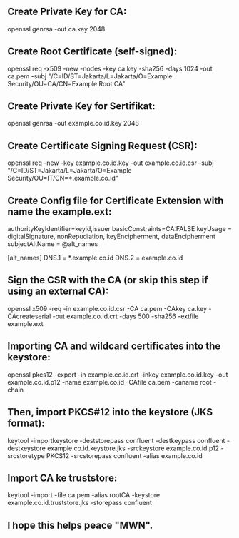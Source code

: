 ## Create Private Key for CA:
openssl genrsa -out ca.key 2048

## Create Root Certificate (self-signed):
openssl req -x509 -new -nodes -key ca.key -sha256 -days 1024 -out ca.pem -subj "/C=ID/ST=Jakarta/L=Jakarta/O=Example Security/OU=CA/CN=Example Root CA"

## Create Private Key for Sertifikat:
openssl genrsa -out example.co.id.key 2048

## Create Certificate Signing Request (CSR):
openssl req -new -key example.co.id.key -out example.co.id.csr -subj "/C=ID/ST=Jakarta/L=Jakarta/O=Example Security/OU=IT/CN=*.example.co.id"

## Create Config file for Certificate Extension with name the example.ext:

authorityKeyIdentifier=keyid,issuer
basicConstraints=CA:FALSE
keyUsage = digitalSignature, nonRepudiation, keyEncipherment, dataEncipherment
subjectAltName = @alt_names

[alt_names]
DNS.1 = *.example.co.id
DNS.2 = example.co.id

## Sign the CSR with the CA (or skip this step if using an external CA):
openssl x509 -req -in example.co.id.csr -CA ca.pem -CAkey ca.key -CAcreateserial -out example.co.id.crt -days 500 -sha256 -extfile example.ext

## Importing CA and wildcard certificates into the keystore:
openssl pkcs12 -export -in example.co.id.crt -inkey example.co.id.key -out example.co.id.p12 -name example.co.id -CAfile ca.pem -caname root -chain

## Then, import PKCS#12 into the keystore (JKS format):
keytool -importkeystore -deststorepass confluent -destkeypass confluent -destkeystore example.co.id.keystore.jks -srckeystore example.co.id.p12 -srcstoretype PKCS12 -srcstorepass confluent -alias example.co.id

## Import CA ke truststore:
keytool -import -file ca.pem -alias rootCA -keystore example.co.id.truststore.jks -storepass confluent

## I hope this helps peace "MWN".
